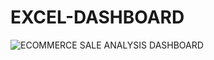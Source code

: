 # EXCEL-DASHBOARD
![ECOMMERCE SALE ANALYSIS DASHBOARD](https://user-images.githubusercontent.com/118158987/222894680-e84cbb50-4de8-43f3-a004-b2b537049dd3.png)


